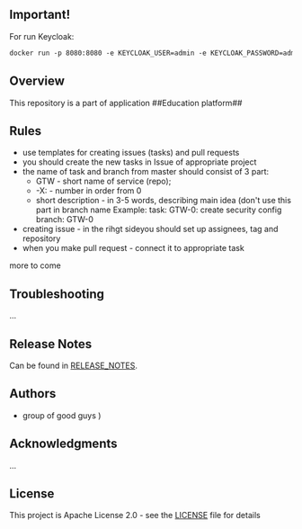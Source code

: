 ## Important!
For run Keycloak:
```dockerfile
docker run -p 8080:8080 -e KEYCLOAK_USER=admin -e KEYCLOAK_PASSWORD=admin quay.io/keycloak/keycloak:15.0.2
```

## Overview
This repository is a part of application ##Education platform##

## Rules

* use templates for creating issues (tasks) and pull requests
* you should create the new tasks in Issue of appropriate project
* the name of task and branch from master should consist of 3 part:
  * GTW - short name of service (repo);
  * -X: - number in order from 0
  * short description - in 3-5 words, describing main idea (don't use this part in branch name
Example: 
     task: GTW-0: create security config  
     branch: GTW-0
* creating issue - in the rihgt sideyou should set up assignees, tag and repository
* when you make pull request - connect it to appropriate task

more to come 

## Troubleshooting
...

## Release Notes
Can be found in [RELEASE_NOTES](RELEASE_NOTES.md).

## Authors
* group of good guys )

## Acknowledgments
...

## License
This project is Apache License 2.0 - see the [LICENSE](LICENSE) file for details
